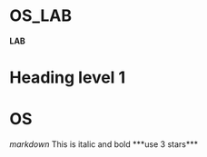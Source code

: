 # OS_LAB
**LAB**
# Heading level 1
<h1>OS </h1>
<em>markdown</em>
This is italic and bold  ***use 3 stars***
